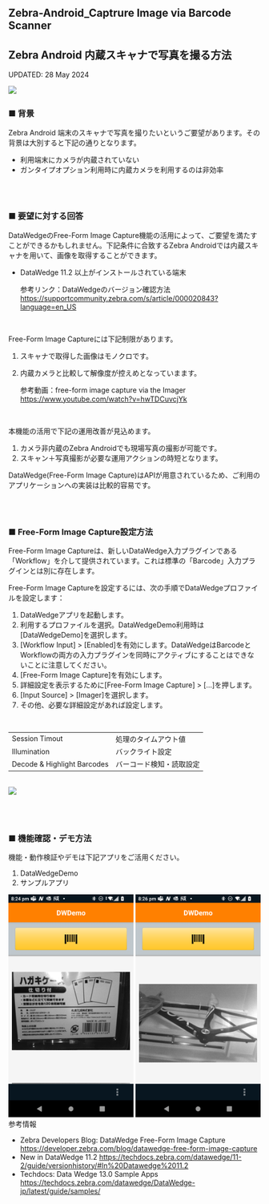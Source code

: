 ## Zebra-Android_Captrure Image via Barcode Scanner
## Zebra Android 内蔵スキャナで写真を撮る方法

UPDATED: 28 May 2024

<img width="300" src="https://developer.zebra.com/sites/default/files/2022-03/DataWedge%20OCR%20Image%20-%20small.png">


### ■ 背景

Zebra Android 端末のスキャナで写真を撮りたいというご要望があります。その背景は大別すると下記の通りとなります。

- 利用端末にカメラが内蔵されていない
- ガンタイプオプション利用時に内蔵カメラを利用するのは非効率

<br><br>
### ■ 要望に対する回答

DataWedgeのFree-Form Image Capture機能の活用によって、ご要望を満たすことができるかもしれません。下記条件に合致するZebra Androidでは内蔵スキャナを用いて、画像を取得することができます。

- DataWedge 11.2 以上がインストールされている端末
    
    参考リンク：DataWedgeのバージョン確認方法
    https://supportcommunity.zebra.com/s/article/000020843?language=en_US

<br>

Free-Form Image Captureには下記制限があります。

1. スキャナで取得した画像はモノクロです。
2. 内蔵カメラと比較して解像度が控えめとなっていまます。

    参考動画：free-form image capture via the Imager
    https://www.youtube.com/watch?v=hwTDCuvcjYk

<br>

本機能の活用で下記の運用改善が見込めます。

1. カメラ非内蔵のZebra Androidでも現場写真の撮影が可能です。
2. スキャン＋写真撮影が必要な運用アクションの時短となります。

DataWedge(Free-Form Image Capture)はAPIが用意されているため、ご利用のアプリケーションへの実装は比較的容易です。


<br><br>
### ■ Free-Form Image Capture設定方法

Free-Form Image Captureは、新しいDataWedge入力プラグインである「Workflow」を介して提供されています。これは標準の「Barcode」入力プラグインとは別に存在します。
<br>

Free-Form Image Captureを設定するには、次の手順でDataWedgeプロファイルを設定します：
<br>

1. DataWedgeアプリを起動します。
2. 利用するプロファイルを選択。DataWedgeDemo利用時は[DataWedgeDemo]を選択します。
3. [Workflow Input] > [Enabled]を有効にします。DataWedgeはBarcodeとWorkflowの両方の入力プラグインを同時にアクティブにすることはできないことに注意してください。
4. [Free-Form Image Capture]を有効にします。
5. 詳細設定を表示するために[Free-Form Image Capture] > [...]を押します。
6. [Input Source] > [Imager]を選択します。
7. その他、必要な詳細設定があれば設定します。
<br>

   |||
   |-|-|
   | Session Timout | 処理のタイムアウト値
   | Illumination   | バックライト設定
   | Decode & Highlight Barcodes    | バーコード検知・読取設定

<br>


<img width="300" src="https://github.com/darryncampbell/DataWedge-Workflow-Sample/raw/main/media/dw_freeform_image_capture_config_1.png">

<br><br>

### ■ 機能確認・デモ方法

機能・動作検証やデモは下記アプリをご活用ください。

1. DataWedgeDemo
2. サンプルアプリ

<img width="250" src="./image.png">
<img width="250" src="./image-1.png">
参考情報

- Zebra Developers Blog: DataWedge Free-Form Image Capture
https://developer.zebra.com/blog/datawedge-free-form-image-capture
- New in DataWedge 11.2
  https://techdocs.zebra.com/datawedge/11-2/guide/versionhistory/#In%20Datawedge%2011.2
- Techdocs: Data Wedge 13.0 Sample Apps
https://techdocs.zebra.com/datawedge/DataWedge-jp/latest/guide/samples/